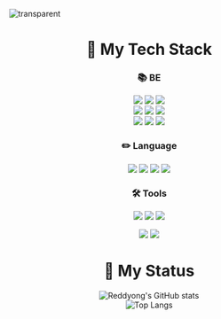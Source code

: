 ![transparent](https://capsule-render.vercel.app/api?type=transparent&fontColor=006400&text=Reddyong's%20Github&height=150&fontSize=60)

<!--content-->
# <h1 align="center">🎾 My Tech Stack</h1>

<h3 align="center">📚 BE</h3>

<div align="center">
  <img src="https://img.shields.io/badge/Spring-6DB33F?style=flat-square&logo=Spring&logoColor=white"/> <img src="https://img.shields.io/badge/Spring Boot-6DB33F?style=flat-square&logo=springboot&logoColor=white"/> <img src="https://img.shields.io/badge/Spring Security-6DB33F?style=flat-square&logo=springsecurity&logoColor=white"/> 
  <br>
  <img src="https://img.shields.io/badge/MySQL-4479A1?style=flat-square&logo=mysql&logoColor=white"/> <img src="https://img.shields.io/badge/PostgreSQL-4169E1?style=flat-square&logo=postgresql&logoColor=white"/>

  <img src="https://img.shields.io/badge/Docker-2496ED?style=flat-square&logo=docker&logoColor=white"/>

  <br>
  <img src="https://img.shields.io/badge/S3-569A31?style=flat-square&logo=amazons3&logoColor=white"/> <img src="https://img.shields.io/badge/EC2-FF9900?style=flat-square&logo=amazonec2&logoColor=white"/> <img src="https://img.shields.io/badge/Redis-FF4438?style=flat-square&logo=redis&logoColor=white"/>

</div>

<h3 align="center">✏️ Language</h3>

<div align="center">
  <img src="https://img.shields.io/badge/Java-FF0000?style=flat-square&logo=jameson&logoColor=white"/> <img src="https://img.shields.io/badge/Java-FF0000?style=flat-square"/> 
  <img src="https://img.shields.io/badge/Python-3776AB?style=flat-square&logo=python&logoColor=white"/> <img src="https://img.shields.io/badge/C++-00599C?style=flat-square&logo=cplusplus&logoColor=white"/> 


</div>


<h3 align="center">🛠️ Tools</h3>

<div align="center">
  <img src="https://img.shields.io/badge/IntelliJ-000000?style=flat-square&logo=intellijidea&logoColor=white/> <img src="https://img.shields.io/badge/Eclipse-2C2255?style=flat-square&logo=eclipseide&logoColor=white"/> <img src="https://img.shields.io/badge/Eclipse-2C2255?style=flat-square&logo=eclipseide&logoColor=white"/> <img src="https://img.shields.io/badge/GitKraken-179287?style=flat-square&logo=gitkraken&logoColor=white"/>
  
  <br>

  <img src="https://img.shields.io/badge/Swagger-85EA2D?style=flat-square&logo=swagger&logoColor=white"/> <img src="https://img.shields.io/badge/Postman-FF6C37?style=flat-square&logo=postman&logoColor=white"/>

  
</div>

# <h1 align="center">🏅 My Status</h1>

 <div align="center">
 
 ![Reddyong's GitHub stats](https://github-readme-stats.vercel.app/api?username=Reddyong&show_icons=true&theme=radical)
  <br>
  ![Top Langs](https://github-readme-stats.vercel.app/api/top-langs/?username=Reddyong&layout=compact)

 
</div>



